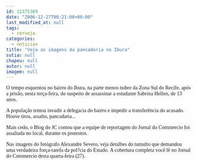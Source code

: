 ```yaml
---
id: 12375369
date: "2006-12-27T00:21:00+00:00"
last_modified_at: null
tags:
  - cerveja
categories:
  - noticias
title: "Veja as imagens da pancadaria no Ibura"
sutia: null
chapeu: null
autor: null
imagem: null
---
```

<p><P><FONT face=Verdana>O tempo esquentou no bairro do Ibura, na parte menos nobre da Zona Sul do Recife, após a prisão, nesta terça-feira,&nbsp;do suspeito de assassinar a estudante Sabrina Hellen, de 13 anos.</FONT></P></p>
<p><P><FONT face=Verdana>A população tentou invadir a delegacia do bairro e impedir a transferência do acusado. Houve tiros, assalto, pancadaria...</FONT></P></p>
<p><P><FONT face=Verdana>Mais cedo, o Blog do JC contou que a equipe de reportagem do Jornal do Commercio&nbsp;foi assaltada no local, durante os protestos. </FONT></P></p>
<p><P><FONT face=Verdana>Nas imagens do fotógrafo Alexandre Severo, veja detalhes do tumulto que demandou uma verdadeira força-tarefa da&nbsp;pol?cia do Estado.&nbsp;A cobertura completa você lê no Jornal do Commercio desta quarta-feira (27).</FONT></P> </p>
